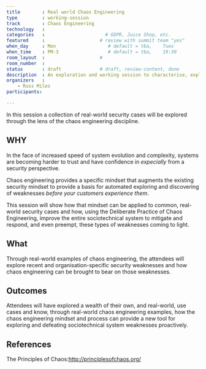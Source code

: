```yaml
---
title        : Real world Chaos Engineering
type         : working-session
track        : Chaos Engineering
technology   :
categories   :                      # GDPR, Juice Shop, etc.
featured     :                    # review with summit team "yes"
when_day     : Mon                   # default = tba,    Tues
when_time    : PM-3                  # default = tba,    19:30
room_layout  :                    #
room_number  :
status       : draft              # draft, review-content, done                    #
description  : An exploration and working session to characterise, explore and implement real-world DevSecOps chaos experiments.
organizers   :
    - Russ Miles
participants:

---
```


In this session a collection of real-world security cases will be explored through the lens of the chaos engineering discipline.

## WHY

In the face of increased speed of system evolution and complexity, systems are becoming harder to trust and have confidence in _expecially_ from a security perspective.

Chaos engineering provides a specific mindset that augments the existing security mindset to provide a basis for automated exploring and discovering of weaknesses _before your customers experience them_.

This session will show how that mindset can be applied to common, real-world security cases and how, using the Deliberate Practice of Chaos Engineering, improve the entire sociotechnical system to mitigate and respond, and even preempt, these types of weaknesses coming to light.

## What

Through real-world examples of chaos engineering, the attendees will explore recent and organisation-specific security weaknesses and how chaos engineering can be brought to bear on those weaknesses.

## Outcomes

Attendees will have explored a wealth of their own, and real-world, use cases and know, through real-world chaos engineering examples, how the chaos engineering mindset and process can provide a new tool for exploring and defeating sociotechnical system weaknesses proactively.

## References

The Principles of Chaos:http://principlesofchaos.org/
